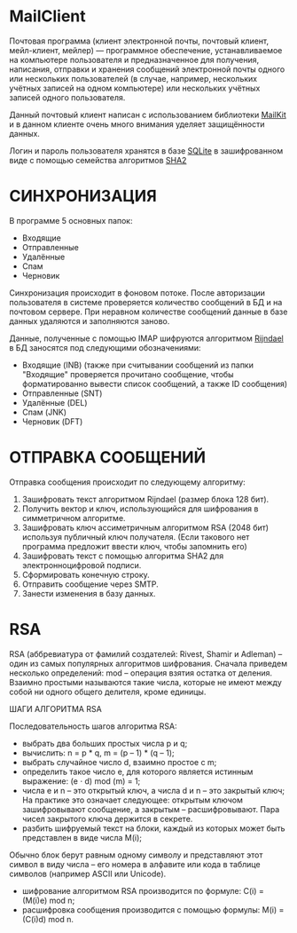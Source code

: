 # MailClient

Почтовая программа (клиент электронной почты, почтовый клиент, мейл-клиент, мейлер) — программное обеспечение, устанавливаемое на компьютере пользователя и предназначенное для получения, написания, отправки и хранения сообщений электронной почты одного или нескольких пользователей (в случае, например, нескольких учётных записей на одном компьютере) или нескольких учётных записей одного пользователя.

Данный почтовый клиент написан с использованием библиотеки [MailKit](https://github.com/jstedfast/MailKit) и в данном клиенте очень много внимания уделяет защищённости данных.

Логин и пароль пользователя хранятся в базе [SQLite](https://www.sqlite.org/index.html) в зашифрованном виде с помощью семейства алгоритмов [SHA2](https://ru.wikipedia.org/wiki/SHA-2)

# СИНХРОНИЗАЦИЯ

В программе 5 основных папок:
- Входящие
- Отправленные
- Удалённые
- Спам
- Черновик

Синхронизация происходит в фоновом потоке.
После авторизации пользователя в системе проверяется количество сообщений в БД и на почтовом сервере. 
При неравном количестве сообщений данные в базе данных удаляются и заполняются заново.

Данные, полученные с помощью IMAP шифруются алгоритмом [Rijndael](https://docs.microsoft.com/en-us/dotnet/api/system.security.cryptography.rijndael?view=netframework-4.8) в БД заносятся под следующими обозначениями:
- Входящие (INB) (также при считывании сообщений из папки "Входящие" проверяется прочитано сообщение, чтобы форматированно вывести список сообщений, а также ID сообщения)
- Отправленные (SNT)
- Удалённые (DEL)
- Спам (JNK)
- Черновик (DFT)
  
# ОТПРАВКА СООБЩЕНИЙ
  Отправка сообщения происходит по следующему алгоритму:
1. Зашифровать текст алгоритмом Rijndael (размер блока 128 бит).
2. Получить вектор и ключ, использующийся для шифрования в симметричном алгоритме.
3. Зашифровать ключ ассиметричным алгоритмом RSA (2048 бит) используя публичный ключ получателя. (Если такового нет программа предложит ввести ключ, чтобы запомнить его)
4. Зашифровать текст с помощью алгоритма SHA2 для электронноцифровой подписи.
5. Сформировать конечную строку.
6. Отправить сообщение через SMTP.
7. Занести изменения в базу данных.
  
# RSA
RSA (аббревиатура от фамилий создателей: Rivest, Shamir и Adleman) – один из самых популярных алгоритмов шифрования. Сначала приведем несколько определений:
mod – операция взятия остатка от деления.
Взаимно простыми называются такие числа, которые не имеют между собой ни одного общего делителя, кроме единицы.

ШАГИ АЛГОРИТМА RSA

Последовательность шагов алгоритма RSA:
- выбрать два больших простых числа p и q;
- вычислить: n = p * q, m = (p – 1) * (q – 1);
- выбрать случайное число d, взаимно простое с m;
- определить такое число e, для которого является истинным выражение: (e ⋅ d) mod (m) = 1;
- числа e и n – это открытый ключ, а числа d и n – это закрытый ключ;
На практике это означает следующее: открытым ключом зашифровывают сообщение, а закрытым – расшифровывают. Пара чисел закрытого ключа держится в секрете.
- разбить шифруемый текст на блоки, каждый из которых может быть представлен в виде числа M(i);

Обычно блок берут равным одному символу и представляют этот символ в виду числа – его номера в алфавите или кода в таблице символов (например ASCII или Unicode).
- шифрование алгоритмом RSA производится по формуле: C(i) = (M(i)e) mod n;
- расшифровка сообщения производится с помощью формулы: M(i) = (C(i)d) mod n.
